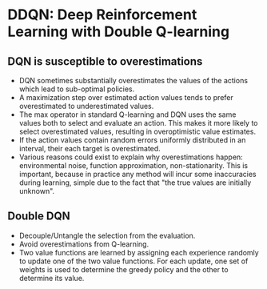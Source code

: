 # DDQN: Deep Reinforcement Learning with Double Q-learning

## DQN is susceptible to overestimations

 - DQN sometimes substantially overestimates the values of the actions which lead to sub-optimal policies.
 - A maximization step over estimated action values tends to prefer overestimated to underestimated values.
 - The max operator in standard Q-learning and DQN uses the same values both to select and evaluate an action. This makes it more likely to select overestimated values, resulting in overoptimistic value estimates.
 - If the action values contain random errors uniformly distributed in an interval, their each target is overestimated.
 - Various reasons could exist to explain why overestimations happen: environmental noise, function approximation, non-stationarity. This is important, because in practice any method will incur some inaccuracies during learning, simple due to the fact that "the true values are initially unknown".

## Double DQN
- Decouple/Untangle the selection from the evaluation.
- Avoid overestimations from Q-learning.
- Two value functions are learned by assigning each experience randomly to update one of the two value functions. For each update, one set of weights is used to determine the greedy policy and the other to determine its value. 